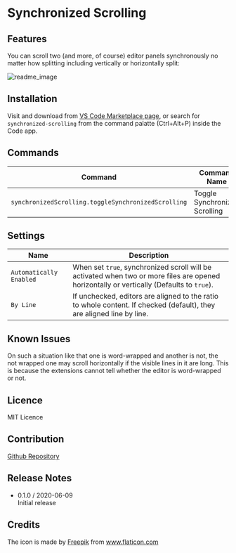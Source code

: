# Synchronized Scrolling


## Features

You can scroll two (and more, of course) editor panels synchronously no matter how splitting including vertically or horizontally split:

![readme_image](https://user-images.githubusercontent.com/8792364/84137362-8eb8bd00-aa87-11ea-9556-a86f0990ef1f.gif)

## Installation

Visit and download from [VS Code Marketplace page](https://marketplace.visualstudio.com/items?itemName=masakit.synchronized-scrolling), or search for `synchronized-scrolling` from the command palatte (Ctrl+Alt+P) inside the Code app.


## Commands

| Command | Command Name | Keybinding |
|---|---|---|
| `synchronizedScrolling.toggleSynchronizedScrolling` | Toggle Synchronized Scrolling | (Not set) |


## Settings

| Name | Description |
|---|---|
| `Automatically Enabled` | When set `true`, synchronized scroll will be activated when two or more files are opened horizontally or vertically (Defaults to `true`). |
| `By Line` | If unchecked, editors are aligned to the ratio to whole content. If checked (default), they are aligned line by line.


## Known Issues

On such a situation like that one is word-wrapped and another is not, the not wrapped one may scroll horizontally if the visible lines in it are long. This is because the extensions cannot tell whether the editor is word-wrapped or not.

## Licence

MIT Licence

## Contribution
[Github Repository](https://github.com/mo-san/Synchronized-Scrolling)

## Release Notes

- 0.1.0 / 2020-06-09<br>Initial release

## Credits

The icon is made by <a href="https://www.flaticon.com/authors/freepik" title="Freepik">Freepik</a> from <a href="https://www.flaticon.com/" title="Flaticon"> www.flaticon.com</a>

